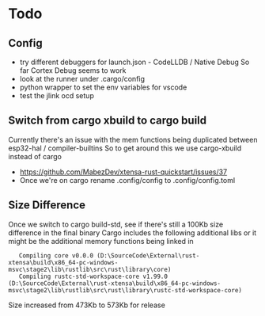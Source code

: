 # Todo

## Config

  * try different debuggers for launch.json - CodeLLDB / Native Debug
    So far Cortex Debug seems to work
  * look at the runner under .cargo/config
  * python wrapper to set the env variables for vscode
  * test the jlink ocd setup


## Switch from cargo xbuild to cargo build

Currently there's an issue with the mem functions being duplicated between esp32-hal / compiler-builtins
So to get around this we use cargo-xbuild instead of cargo

  * https://github.com/MabezDev/xtensa-rust-quickstart/issues/37
  * Once we're on cargo rename .config/config to .config/config.toml


## Size Difference

Once we switch to cargo build-std, see if there's still a 100Kb size difference in the final binary
Cargo includes the following additional libs or it might be the additional memory functions being linked in
```
   Compiling core v0.0.0 (D:\SourceCode\External\rust-xtensa\build\x86_64-pc-windows-msvc\stage2\lib\rustlib\src\rust\library\core)
   Compiling rustc-std-workspace-core v1.99.0 (D:\SourceCode\External\rust-xtensa\build\x86_64-pc-windows-msvc\stage2\lib\rustlib\src\rust\library\rustc-std-workspace-core)
```
Size increased from 473Kb to 573Kb for release
